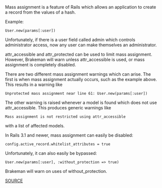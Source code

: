 Mass assignment is a feature of Rails which allows an application to create a record from the values of a hash.

Example:

    User.new(params[:user])

Unfortunately, if there is a user field called admin which controls administrator access, now any user can make themselves an administrator.

attr_accessible and attr_protected can be used to limit mass assignment. However, Brakeman will warn unless attr_accessible is used, or mass assignment is completely disabled.

There are two different mass assignment warnings which can arise. The first is when mass assignment actually occurs, such as the example above. This results in a warning like

    Unprotected mass assignment near line 61: User.new(params[:user])

The other warning is raised whenever a model is found which does not use attr_accessible. This produces generic warnings like

    Mass assignment is not restricted using attr_accessible

with a list of affected models.

In Rails 3.1 and newer, mass assignment can easily be disabled:

    config.active_record.whitelist_attributes = true

Unfortunately, it can also easily be bypassed:

    User.new(params[:user], :without_protection => true)

Brakeman will warn on uses of without_protection.

[SOURCE](http://brakemanscanner.org/docs/warning_types/mass_assignment/)